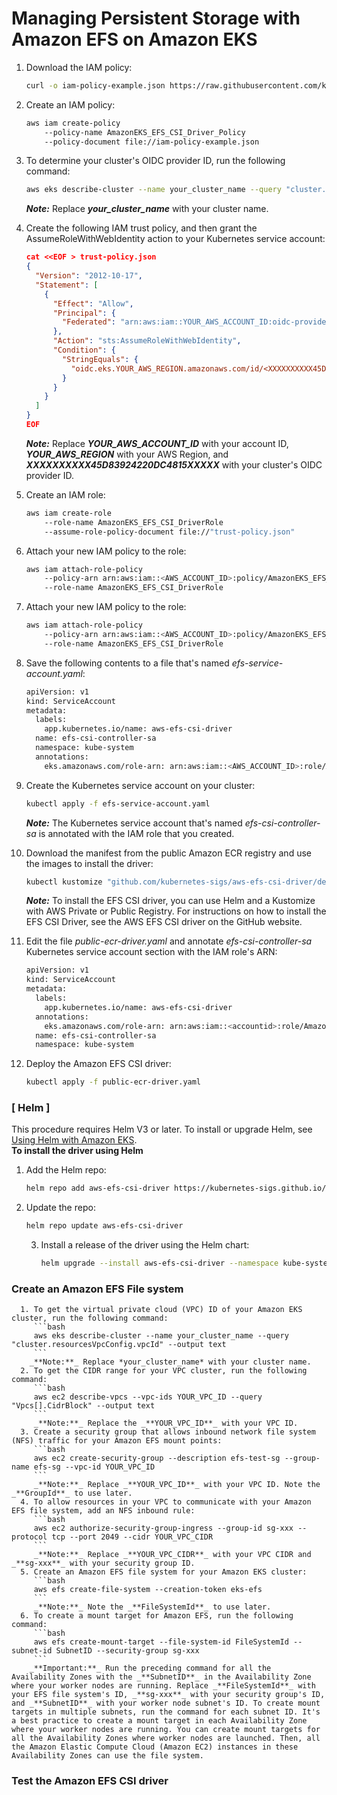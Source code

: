# Managing Persistent Storage with Amazon EFS on Amazon EKS

1. Download the IAM policy:
   ```bash
   curl -o iam-policy-example.json https://raw.githubusercontent.com/kubernetes-sigs/aws-efs-csi-driver/master/docs/iam-policy-example.json
   ```
2. Create an IAM policy:
   ```bash
   aws iam create-policy 
       --policy-name AmazonEKS_EFS_CSI_Driver_Policy 
       --policy-document file://iam-policy-example.json
   ```
3. To determine your cluster's OIDC provider ID, run the following command:
   ```bash
   aws eks describe-cluster --name your_cluster_name --query "cluster.identity.oidc.issuer" --output text
   ```
   _**Note:**_ Replace _**your_cluster_name**_ with your cluster name.
4. Create the following IAM trust policy, and then grant the AssumeRoleWithWebIdentity action to your Kubernetes service account:
   ```json
   cat <<EOF > trust-policy.json
   {
     "Version": "2012-10-17",
     "Statement": [
       {
         "Effect": "Allow",
         "Principal": {
           "Federated": "arn:aws:iam::YOUR_AWS_ACCOUNT_ID:oidc-provider/oidc.eks.YOUR_AWS_REGION.amazonaws.com/id/<XXXXXXXXXX45D83924220DC4815XXXXX>"
         },
         "Action": "sts:AssumeRoleWithWebIdentity",
         "Condition": {
           "StringEquals": {
             "oidc.eks.YOUR_AWS_REGION.amazonaws.com/id/<XXXXXXXXXX45D83924220DC4815XXXXX>:sub": "system:serviceaccount:kube-system:efs-csi-controller-sa"
           }
         }
       }
     ]
   }
   EOF
   ```
   _**Note:**_ Replace _**YOUR_AWS_ACCOUNT_ID**_ with your account ID, _**YOUR_AWS_REGION**_ with your AWS Region, and _**XXXXXXXXXX45D83924220DC4815XXXXX**_ with your cluster's OIDC provider ID.

5. Create an IAM role:
   ```bash
   aws iam create-role 
       --role-name AmazonEKS_EFS_CSI_DriverRole 
       --assume-role-policy-document file://"trust-policy.json"
   ```
6. Attach your new IAM policy to the role:
   ```bash
   aws iam attach-role-policy 
       --policy-arn arn:aws:iam::<AWS_ACCOUNT_ID>:policy/AmazonEKS_EFS_CSI_Driver_Policy 
       --role-name AmazonEKS_EFS_CSI_DriverRole
   ```
7. Attach your new IAM policy to the role:
   ```bash
   aws iam attach-role-policy 
       --policy-arn arn:aws:iam::<AWS_ACCOUNT_ID>:policy/AmazonEKS_EFS_CSI_Driver_Policy 
       --role-name AmazonEKS_EFS_CSI_DriverRole
   ```
8. Save the following contents to a file that's named _efs-service-account.yaml_:
   ```bash
   apiVersion: v1
   kind: ServiceAccount
   metadata:
     labels:
       app.kubernetes.io/name: aws-efs-csi-driver
     name: efs-csi-controller-sa
     namespace: kube-system
     annotations:
       eks.amazonaws.com/role-arn: arn:aws:iam::<AWS_ACCOUNT_ID>:role/AmazonEKS_EFS_CSI_DriverRole
   ```
9. Create the Kubernetes service account on your cluster:
   ```bash
   kubectl apply -f efs-service-account.yaml
   ```
   _**Note:**_ The Kubernetes service account that's named _efs-csi-controller-sa_ is annotated with the IAM role that you created.
10. Download the manifest from the public Amazon ECR registry and use the images to install the driver:
    ```bash
    kubectl kustomize "github.com/kubernetes-sigs/aws-efs-csi-driver/deploy/kubernetes/overlays/stable/?ref=release-1.5" > public-ecr-driver.yaml
    ```
    _**Note:**_ To install the EFS CSI driver, you can use Helm and a Kustomize with AWS Private or Public Registry. For instructions on how to install the EFS CSI Driver, see the AWS EFS CSI driver on the GitHub website.

11. Edit the file _public-ecr-driver.yaml_ and annotate _efs-csi-controller-sa_ Kubernetes service account section with the IAM role's ARN:
    ```bash
    apiVersion: v1
    kind: ServiceAccount
    metadata:
      labels:
        app.kubernetes.io/name: aws-efs-csi-driver
      annotations:
        eks.amazonaws.com/role-arn: arn:aws:iam::<accountid>:role/AmazonEKS_EFS_CSI_DriverRole
      name: efs-csi-controller-sa
      namespace: kube-system
    ```
12. Deploy the Amazon EFS CSI driver:
    ```bash
    kubectl apply -f public-ecr-driver.yaml
    ```
### **[ Helm ]**
This procedure requires Helm V3 or later. To install or upgrade Helm, see [Using Helm with Amazon EKS](https://docs.aws.amazon.com/eks/latest/userguide/helm.html).  
**To install the driver using Helm**
  1. Add the Helm repo:
     ```bash
     helm repo add aws-efs-csi-driver https://kubernetes-sigs.github.io/aws-efs-csi-driver/
     ```
  2. Update the repo:
        ```bash
        helm repo update aws-efs-csi-driver
        ```
     3. Install a release of the driver using the Helm chart:
        ```bash
        helm upgrade --install aws-efs-csi-driver --namespace kube-system aws-efs-csi-driver/aws-efs-csi-driver
        ```
### **Create an Amazon EFS File system**
      1. To get the virtual private cloud (VPC) ID of your Amazon EKS cluster, run the following command:
         ```bash
         aws eks describe-cluster --name your_cluster_name --query "cluster.resourcesVpcConfig.vpcId" --output text
         ```
        _**Note:**_ Replace *your_cluster_name* with your cluster name.
      2. To get the CIDR range for your VPC cluster, run the following command:
         ```bash
         aws ec2 describe-vpcs --vpc-ids YOUR_VPC_ID --query "Vpcs[].CidrBlock" --output text
         ```
         _**Note:**_ Replace the _**YOUR_VPC_ID**_ with your VPC ID.
      3. Create a security group that allows inbound network file system (NFS) traffic for your Amazon EFS mount points:
         ```bash
         aws ec2 create-security-group --description efs-test-sg --group-name efs-sg --vpc-id YOUR_VPC_ID
         ```
         _**Note:**_ Replace _**YOUR_VPC_ID**_ with your VPC ID. Note the _**GroupId**_ to use later.
      4. To allow resources in your VPC to communicate with your Amazon EFS file system, add an NFS inbound rule:
         ```bash
         aws ec2 authorize-security-group-ingress --group-id sg-xxx --protocol tcp --port 2049 --cidr YOUR_VPC_CIDR
         ```
         _**Note:**_ Replace _**YOUR_VPC_CIDR**_ with your VPC CIDR and _**sg-xxx**_ with your security group ID.
      5. Create an Amazon EFS file system for your Amazon EKS cluster:
         ```bash
         aws efs create-file-system --creation-token eks-efs
         ```
         _**Note:**_ Note the _**FileSystemId**_ to use later.
      6. To create a mount target for Amazon EFS, run the following command:
         ```bash
         aws efs create-mount-target --file-system-id FileSystemId --subnet-id SubnetID --security-group sg-xxx
         ```
        _**Important:**_ Run the preceding command for all the Availability Zones with the _**SubnetID**_ in the Availability Zone where your worker nodes are running. Replace _**FileSystemId**_ with your EFS file system's ID, _**sg-xxx**_ with your security group's ID, and _**SubnetID**_ with your worker node subnet's ID. To create mount targets in multiple subnets, run the command for each subnet ID. It's a best practice to create a mount target in each Availability Zone where your worker nodes are running. You can create mount targets for all the Availability Zones where worker nodes are launched. Then, all the Amazon Elastic Compute Cloud (Amazon EC2) instances in these Availability Zones can use the file system.
### **Test the Amazon EFS CSI driver**
